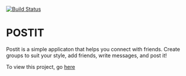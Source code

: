 [![Build Status](https://travis-ci.org/oahray/bc-24-postit.svg?branch=master)](https://travis-ci.org/oahray/bc-24-postit)

# POSTIT
Postit is a simple applicaton that helps you connect with friends. Create groups to suit your style, add friends, write messages, and post it!

To view this project, go [here](https://oahray.github.io/bc-24-postit)

